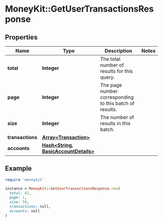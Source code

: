 # MoneyKit::GetUserTransactionsResponse

## Properties

| Name | Type | Description | Notes |
| ---- | ---- | ----------- | ----- |
| **total** | **Integer** | The total number of results for this query. |  |
| **page** | **Integer** | The page number corresponding to this batch of results. |  |
| **size** | **Integer** | The number of results in this batch. |  |
| **transactions** | [**Array&lt;Transaction&gt;**](Transaction.md) |  |  |
| **accounts** | [**Hash&lt;String, BasicAccountDetails&gt;**](BasicAccountDetails.md) |  |  |

## Example

```ruby
require 'moneykit'

instance = MoneyKit::GetUserTransactionsResponse.new(
  total: 82,
  page: 1,
  size: 50,
  transactions: null,
  accounts: null
)
```

